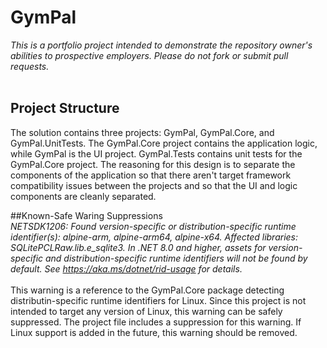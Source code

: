 # GymPal<br>
*This is a portfolio project intended to demonstrate the repository owner's abilities to prospective employers. Please do not fork or submit pull requests.*<br><br>
## Project Structure<br>
The solution contains three projects: GymPal, GymPal.Core, and GymPal.UnitTests. The GymPal.Core project contains the application logic, while GymPal is the UI project. GymPal.Tests contains unit tests for the GymPal.Core project. The reasoning for this design is to separate the components of the application so that there aren't target framework compatibility issues between the projects and so that the UI and logic components are cleanly separated.<br>

##Known-Safe Waring Suppressions<br>
*NETSDK1206: Found version-specific or distribution-specific runtime identifier(s): alpine-arm, alpine-arm64, alpine-x64. Affected libraries: SQLitePCLRaw.lib.e_sqlite3. In .NET 8.0 and higher, assets for version-specific and distribution-specific runtime identifiers will not be found by default. See https://aka.ms/dotnet/rid-usage for details.*<br><br>
This warning is a reference to the GymPal.Core package detecting distributin-specific runtime identifiers for Linux. Since this project is not intended to target any version of Linux, this warning can be safely suppressed. The project file includes a suppression for this warning. If Linux support is added in the future, this warning should be removed.

